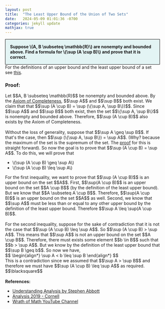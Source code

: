```yaml
---
layout: post
title:  "The Least Upper Bound of the Union of Two Sets"
date:   2024-05-09 01:01:36 -0700
categories: jekyll update
mathjax: true
---
```

<div style="background-color: #E3F4F4; padding: 15px 15px 15px 15px; border:1px solid black;">
  <b>Suppose \(A, B \subseteq \mathbb{R}\) are nonempty and bounded above. Find a formula for \(\sup (A \cup B)\) and prove that it is correct.</b>
</div>
For the definitions of an upper bound and the least upper bound of a set see <a href="https://strncat.github.io/jekyll/update/2024/05/03/analysis-set-bounded.html">this</a>.
<br>
<h3>Proof:</h3>
Let $$A, B \subseteq \mathbb{R}$$ be nonempty and bounded above. By the <a href="https://strncat.github.io/jekyll/update/2024/05/03/analysis-set-bounded.html">Axiom of Completeness</a>, $$\sup A$$ and $$\sup B$$ both exist. We claim that that $$\sup (A \cup B) = \sup (\{\sup A, \sup B\})$$. Since $$\sup A$$ and $$\sup B$$ both exist, then the set $$\{\sup A, \sup B\}$$ is nonempty and bounded above. Therefore, $$\sup (A \cup B)$$ also exists by the Axiom of Completeness.
<br>
<br>
Without the loss of generality, suppose that $$\sup A \geq \sup B$$. If that's the case, then $$\sup (\{\sup A, \sup B\}) = \sup A$$. (Why? because the maximum of the set is the supremum of the set. The <a href="https://www.youtube.com/watch?v=5bLaGzeTMkY">proof</a> for this is straight forward). So now the goal is to prove that $$\sup (A \cup B) = \sup A$$. To do this, we will prove that
<ul>
	<li>\(\sup (A \cup B) \geq \sup A\)</li>
	<li>\(\sup (A \cup B) \leq \sup A\)</li>
</ul>
For the first inequality, we want to prove that $$\sup (A \cup B)$$ is an upper bound on the set $$A$$. First, $$\sup(A \cup B)$$ is an upper bound on the set $$A \cup B$$ (by the definition of the least upper bound). But we know that $$A \subseteq A \cup B$$. Therefore, $$\sup(A \cup B)$$ is an upper bound on the set $$A$$ as well. Second, we know that $$\sup A$$ must be less than or equal to any other upper bound by the definition of the least upper bound. Therefore $$\sup A \leq \sup(A \cup B)$$.
<br>
<br>
For the second inequality, suppose for the sake of contradiction that it is not the case that $$\sup (A \cup B) \leq \sup A$$. So $$\sup (A \cup B) > \sup A$$. This means that $$\sup A$$ is not an upper bound on the set $$A \cup B$$. Therefore, there must exists some element $$b \in B$$ such that $$b > \sup A$$. But we know by the definition of the least upper bound that $$\sup B \geq b$$. So now we have,  
<div>
$$
\begin{align*}
\sup A < b \leq \sup B
\end{align*}
$$
</div>
This is a contradiction since we assumed that $$\sup A > \sup B$$ and therefore we must have $$\sup (A \cup B) \leq \sup A$$ as required. $$\blacksquare$$
<br>
<br>
<!------------------------------------------------------------------------------------>
<b>References:</b>
<ul>
<li><a href="https://www.amazon.com/Understanding-Analysis-Undergraduate-Texts-Mathematics/dp/1493927116">Understanding Analysis by Stephen Abbott</a></li>
<li><a href="https://pi.math.cornell.edu/~zbnorwood/3110-s19/">Analysis 2019 - Cornell</a></li>
<li><a href="https://www.youtube.com/watch?v=acr0drXuNVE">Wrath of Math YouTube Channel</a></li>
</ul>













